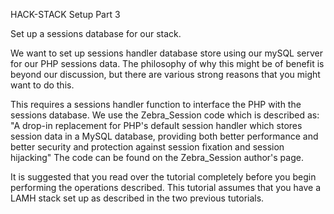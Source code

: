 HACK-STACK Setup Part 3

Set up a sessions database for our stack.

We want to set up sessions handler database store using our mySQL server for our PHP sessions data.
The philosophy of why this might be of benefit is beyond our discussion, but there are various strong reasons that you might want to do this.

This requires a sessions handler function to interface the PHP with the sessions database. We use the Zebra_Session code which is described as:
"A drop-in replacement for PHP's default session handler which stores session data in a MySQL database, providing both better performance and
better security and protection against session fixation and session hijacking"
The code can be found on the Zebra_Session author's page.

It is suggested that you read over the tutorial completely before you begin performing the operations described. This tutorial assumes that you
have a LAMH stack set up as described in the two previous tutorials.
